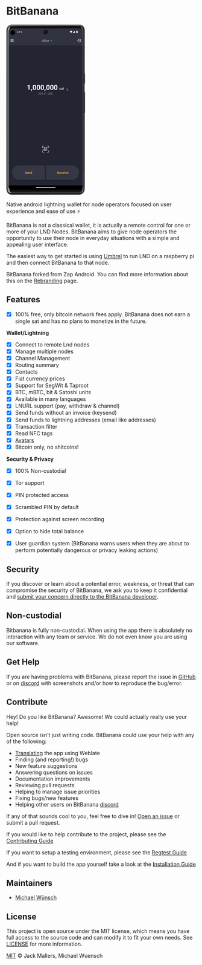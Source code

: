 # BitBanana

![Screenshot of BitBanana app](docs/screenshot.png)

Native android lightning wallet for node operators focused on user experience and ease of use ⚡️

BitBanana is not a classical wallet, it is actually a remote control for one or more of your LND Nodes. BitBanana aims to give node operators the opportunity to use their node in everyday situations with a simple and appealing user interface.

The easiest way to get started is using [Umbrel](https://getumbrel.com/) to run LND on a raspberry pi and then connect BitBanana to that node.

BitBanana forked from Zap Android. You can find more information about this on the [Rebranding](docs/REBRANDING.md) page.

## Features
- [x] 100% free, only bitcoin network fees apply. BitBanana does not earn a single sat and has no plans to monetize in the future.

**Wallet/Lightning**
- [x] Connect to remote Lnd nodes
- [x] Manage multiple nodes
- [x] Channel Management
- [x] Routing summary
- [x] Contacts
- [x] Fiat currency prices
- [x] Support for SegWit & Taproot
- [x] BTC, mBTC, bit & Satoshi units
- [x] Available in many languages
- [x] LNURL support (pay, withdraw & channel)
- [x] Send funds without an invoice (keysend)
- [x] Send funds to lightning addresses (email like addresses)
- [x] Transaction filter
- [x] Read NFC tags
- [x] [Avatars](https://github.com/michaelWuensch/avathor-rfc#avathor) 
- [x] Bitcoin only, no shitcoins!

**Security & Privacy**
- [x] 100% Non-custodial
- [x] Tor support
- [x] PIN protected access
- [x] Scrambled PIN by default
- [x] Protection against screen recording
- [x] Option to hide total balance
- [x] User guardian system (BitBanana warns users when they are about to perform potentially dangerous or privacy leaking actions)


## Security

If you discover or learn about a potential error, weakness, or threat that can compromise the security of BitBanana, we ask you to keep it confidential and [submit your concern directly to the BitBanana developer](mailto:bitbananasecurity@proton.me?subject=[GitHub]%20BitBanana%20Security).

## Non-custodial

Bitbanana is fully non-custodial. When using the app there is absolutely no interaction with any team or service. We do not even know you are using our software.

## Get Help

If you are having problems with BitBanana, please report the issue in [GitHub][issues] or on [discord][discord] with screenshots and/or how to reproduce the bug/error.



## Contribute

Hey! Do you like BitBanana? Awesome! We could actually really use your help!

Open source isn't just writing code. BitBanana could use your help with any of the following:

- [Translating](docs/TRANSLATING.md) the app using Weblate
- Finding (and reporting!) bugs
- New feature suggestions
- Answering questions on issues
- Documentation improvements
- Reviewing pull requests
- Helping to manage issue priorities
- Fixing bugs/new features
- Helping other users on BitBanana [discord][discord]

If any of that sounds cool to you, feel free to dive in! [Open an issue][issues] or submit a pull request.

If you would like to help contribute to the project, please see the [Contributing Guide](docs/CONTRIBUTING.md)

If you want to setup a testing environment, please see the [Regtest Guide](docs/REGTEST.md)

And if you want to build the app yourself take a look at the [Installation Guide](docs/INSTALL.md)

## Maintainers
- [Michael Wünsch](https://github.com/michaelWuensch)

## License

This project is open source under the MIT license, which means you have full access to the source code and can modify it to fit your own needs. See [LICENSE](LICENSE) for more information.

[MIT](LICENSE) © Jack Mallers, Michael Wuensch

[issues]: https://github.com/michaelWuensch/BitBanana/issues
[discord]: https://discord.gg/Xg85BuTc9A